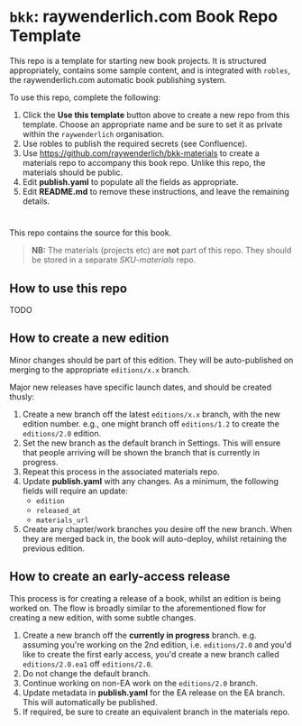 # `bkk`: raywenderlich.com Book Repo Template

This repo is a template for starting new book projects. It is structured
appropriately, contains some sample content, and is integrated with `robles`,
the raywenderlich.com automatic book publishing system.

To use this repo, complete the following:

1. Click the __Use this template__ button above to create a new repo from this
   template. Choose an appropriate name and be sure to set it as private within
   the `raywenderlich` organisation.
2. Use robles to publish the required secrets (see Confluence).
3. Use https://github.com/raywenderlich/bkk-materials to create a materials repo
   to accompany this book repo. Unlike this repo, the materials should be public.
4. Edit __publish.yaml__ to populate all the fields as appropriate.
5. Edit __README.md__ to remove these instructions, and leave the remaining
   details.


# <BOOK NAME HERE>

This repo contains the source for this book.

> __NB:__ The materials (projects etc) are __not__ part of this repo. They should
> be stored in a separate _SKU-materials_ repo.


## How to use this repo

TODO


## How to create a new edition

Minor changes should be part of this edition. They will be auto-published on
merging to the appropriate `editions/x.x` branch.

Major new releases have specific launch dates, and should be created thusly:

1. Create a new branch off the latest `editions/x.x` branch, with the new edition
   number. e.g., one might branch off `editions/1.2` to create the `editions/2.0`
   edition.
2. Set the new branch as the default branch in Settings. This will ensure that
   people arriving will be shown the branch that is currently in progress.
3. Repeat this process in the associated materials repo.
4. Update __publish.yaml__ with any changes. As a minimum, the following fields
   will require an update:
   - `edition`
   - `released_at`
   - `materials_url`
5. Create any chapter/work branches you desire off the new branch. When they
   are merged back in, the book will auto-deploy, whilst retaining the previous
   edition.

## How to create an early-access release

This process is for creating a release of a book, whilst an edition is being
worked on. The flow is broadly similar to the aforementioned flow for creating
a new edition, with some subtle changes.

1. Create a new branch off the __currently in progress__ branch. e.g. assuming
   you're working on the 2nd edition, i.e. `editions/2.0` and you'd like to create
   the first early access, you'd create a new branch called `editions/2.0.ea1`
   off `editions/2.0`.
2. Do not change the default branch.
3. Continue working on non-EA work on the `editions/2.0` branch.
4. Update metadata in __publish.yaml__ for the EA release on the EA branch. This
   will automatically be published.
5. If required, be sure to create an equivalent branch in the materials repo.
